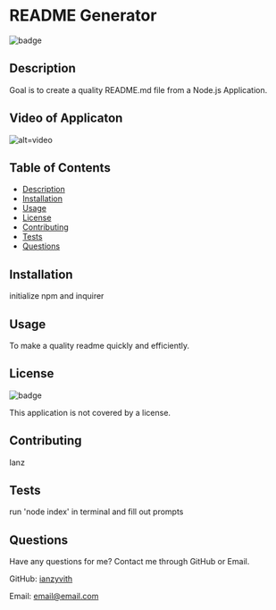 
# README Generator
  
![badge](https://img.shields.io/badge/license-None-blue)

## Description
Goal is to create a quality README.md file from a Node.js Application.

## Video of Applicaton
![alt=video](./src/Untitled_%20Jul%207%2C%202022%2011_03%20PM.gif)

## Table of Contents
- [Description](#description)
- [Installation](#installation)
- [Usage](#usage)
- [License](#license)
- [Contributing](#contributing)
- [Tests](#tests)
- [Questions](#questions)

## Installation
initialize npm and inquirer

## Usage
To make a quality readme quickly and efficiently.

## License
![badge](https://img.shields.io/badge/license-None-blue)

This application is not covered by a license. 

## Contributing
Ianz

## Tests
run 'node index' in terminal and fill out prompts

## Questions
Have any questions for me? Contact me through GitHub or Email.

GitHub: [ianzyvith](https://github.com/ianzyvith)

Email: email@email.com


